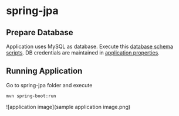 # spring-jpa

## Prepare Database
Application uses MySQL as database.  Execute this [database schema scripts](spring-jpa/src/main/resources/scripts/schema.sql).
DB credentials are maintained in [application properties](spring-jpa/src/main/resources/application.properties).

## Running Application
Go to spring-jpa folder and execute
```
mvn spring-boot:run
```
![application image](sample application image.png)
